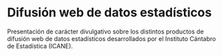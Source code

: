 # Difusión web de datos estadísticos

Presentación de carácter divulgativo sobre los distintos productos de difusión web de datos estadísticos desarrollados por el Instituto Cántabro de Estadística (ICANE).
